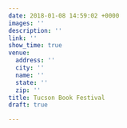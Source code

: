 ```yaml
---
date: 2018-01-08 14:59:02 +0000
images: ''
description: ''
link: ''
show_time: true
venue:
  address: ''
  city: ''
  name: ''
  state: ''
  zip: ''
title: Tucson Book Festival
draft: true

---
```

